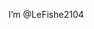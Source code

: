 I’m @LeFishe2104


<!---
LeFishe2104/LeFishe2104 is a ✨ special ✨ repository because its `README.md` (this file) appears on your GitHub profile.
You can click the Preview link to take a look at your changes.
--->
